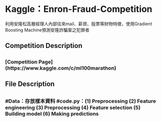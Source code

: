 <H1>Kaggle：Enron-Fraud-Competition</H1>

利用安隆松高層經理人內部往來mail、薪資、股票等財物特徵，使用Gradient Boosting Machine預測安隆詐騙案之犯罪者

<H2>Competition Description<H2>

<H3>[Competition Page](https://www.kaggle.com/c/ml100marathon)</H3>

<H2>File Description<H2>

<H3>
#Data：存放樣本資料
#code.py：(1) Preprocessing (2) Feature engineering (3) Preprocessing (4) Feature selection (5) Building model (6) Making predictions



